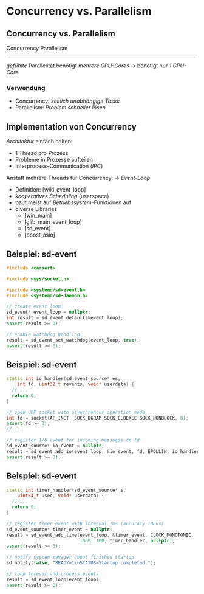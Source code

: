 Concurrency vs. Parallelism
===========================


Concurrency vs. Parallelism
---------------------------

Concurrency                                 Parallelism
-----------                                 -----------
*gefühlte* Parallelität                     benötigt *mehrere CPU-Cores*
$\to$ benötigt nur *1 CPU-Core*

### Verwendung

* Concurrency: *zeitlich unabhängige Tasks*
* Parallelism: *Problem schneller lösen*


Implementation von Concurrency
------------------------------

*Architektur* einfach halten:

* 1 Thread pro Prozess
* Probleme in Prozesse aufteilen
* Interprocess-Communication (*IPC*)

Anstatt mehrere Threads für Concurrency: $\to$ *Event-Loop*

* Definition: [wiki_event_loop]
* *kooperatives Scheduling* (userspace)
* baut meist auf *Betriebssystem*-Funktionen auf
* diverse Libraries
  * [win_main]
  * [glib_main_event_loop]
  * [sd_event]
  * [boost_asio]


Beispiel: sd-event
------------------

~~~ {.cpp .numberLines}
#include <cassert>

#include <sys/socket.h>

#include <systemd/sd-event.h>
#include <systemd/sd-daemon.h>

// create event loop
sd_event* event_loop = nullptr;
int result = sd_event_default(&event_loop);
assert(result >= 0);

// enable watchdog handling
result = sd_event_set_watchdog(event_loop, true);
assert(result >= 0);
~~~


Beispiel: sd-event
------------------

~~~ {.cpp .numberLines}
static int io_handler(sd_event_source* es,
    int fd, uint32_t revents, void* userdata) {
  // ...
  return 0;
}

// open UDP socket with asynchronous operation mode
int fd = socket(AF_INET, SOCK_DGRAM|SOCK_CLOEXEC|SOCK_NONBLOCK, 0);
assert(fd >= 0);
// ...

// register I/O event for incoming messages on fd
sd_event_source* io_event = nullptr;
result = sd_event_add_io(event_loop, &io_event, fd, EPOLLIN, io_handler, nullptr);
assert(result >= 0);
~~~


Beispiel: sd-event
------------------

~~~ {.cpp .numberLines}
static int timer_handler(sd_event_source* s,
    uint64_t usec, void* userdata) {
  // ...
  return 0;
}

// register timer event with interval 1ms (accuracy 100us)
sd_event_source* timer_event = nullptr;
result = sd_event_add_time(event_loop, &timer_event, CLOCK_MONOTONIC,
                           1000, 100, timer_handler, nullptr);
assert(result >= 0);

// notify system manager about finished startup
sd_notify(false, "READY=1\nSTATUS=Startup completed.");

// loop forever and process events
result = sd_event_loop(event_loop);
assert(result >= 0);
~~~
